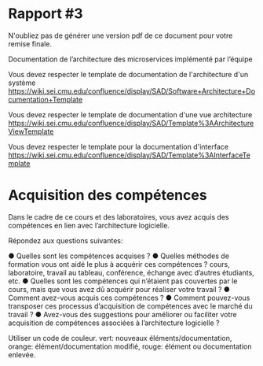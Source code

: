 # Rapport #3

N'oubliez pas de générer une version pdf de ce document pour votre remise finale.

Documentation de l’architecture des microservices implémenté par l’équipe

Vous devez respecter le template de documentation de l'architecture d'un système
https://wiki.sei.cmu.edu/confluence/display/SAD/Software+Architecture+Documentation+Template

Vous devez respecter le template de documentation d'une vue architecture 
https://wiki.sei.cmu.edu/confluence/display/SAD/Template%3AArchitectureViewTemplate

Vous devez respecter le template pour la documentation d'interface
https://wiki.sei.cmu.edu/confluence/display/SAD/Template%3AInterfaceTemplate

# Acquisition des compétences
Dans le cadre de ce cours et des laboratoires, vous avez acquis des compétences en lien avec l’architecture logicielle.  

Répondez aux questions suivantes:

●	Quelles sont les compétences acquises ? 
●	Quelles méthodes de formation vous ont aidé le plus à acquérir ces compétences ? cours, laboratoire, travail au tableau, conférence, échange avec d’autres étudiants, etc.
●	Quelles sont les compétences qui n’étaient pas couvertes par le cours, mais que vous avez dû acquérir pour réaliser votre travail ? 
●	Comment avez-vous acquis ces compétences ?
●	Comment pouvez-vous transposer ces processus d’acquisition de compétences avec le marché du travail ?
●	Avez-vous des suggestions pour améliorer ou faciliter votre acquisition de compétences associées à l’architecture logicielle ?


Utiliser un code de couleur.
vert: nouveaux éléments/documentation,
orange: élément/documentation modifié,
rouge: élément ou documentation enlevée.